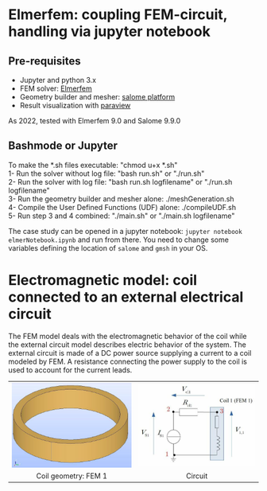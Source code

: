 # Elmerfem: coupling FEM-circuit, handling via jupyter notebook

## Pre-requisites

- Jupyter and python 3.x
- FEM solver: [Elmerfem](http://www.elmerfem.org/blog/)
- Geometry builder and mesher: [salome platform](https://www.salome-platform.org/)
- Result visualization with [paraview](https://www.paraview.org/)

As 2022, tested with Elmerfem 9.0 and Salome 9.9.0 <br />

## Bashmode or Jupyter

To make the *.sh files executable: "chmod u+x *.sh" <br />
1- Run the solver without log file: "bash run.sh" or "./run.sh" <br />
2- Run the solver with log file: "bash run.sh logfilename" or "./run.sh logfilename" <br />
3- Run the geometry builder and mesher alone: ./meshGeneration.sh <br />
4- Compile the User Defined Functions (UDF) alone: ./compileUDF.sh <br />
5- Run step 3 and 4 combined: "./main.sh" or "./main.sh logfilename"

The case study can be opened in a jupyter notebook: `jupyter notebook elmerNotebook.ipynb` and run from there. You need to change some variables defining the location of `salome` and `gmsh` in your OS.

# Electromagnetic model: coil connected to an external electrical circuit

The FEM model deals with the electromagnetic behavior of the coil while the external circuit model describes electric behavior of the system.
The external circuit is made of a DC power source supplying a current to a coil modeled by FEM. A resistance connecting the power supply to the coil is used to account for the current leads.

<table>
 <tr>
   <td><img src="./Pictures/coil.jpeg" width="300" /></td>
   <td><img src="./Pictures/circuit.jpeg" width="300" /></td>
 </tr>
 <tr>
   <td style="text-align:center">Coil geometry: FEM 1</td>
   <td style="text-align:center">Circuit</td>
 </tr>
</table>
